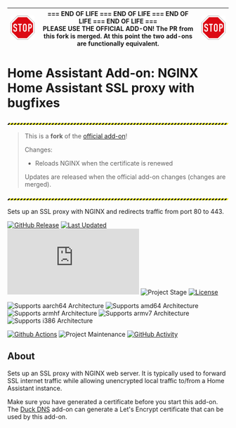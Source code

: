 
| <img src="https://github.com/lmagyar/homeassistant-addon-nginx-proxy/raw/master/images/stop_sign.png" title="Stop"> | === END OF LIFE === END OF LIFE === END OF LIFE === END OF LIFE === <br> **PLEASE USE THE OFFICIAL ADD-ON!** **The PR from this fork is merged.** **At this point the two add-ons are functionally equivalent.** | <img src="https://github.com/lmagyar/homeassistant-addon-nginx-proxy/raw/master/images/stop_sign.png" title="Stop"> |
| --- | --- | --- |

# Home Assistant Add-on: NGINX Home Assistant SSL proxy with bugfixes

![Warning][warning_stripe]

> This is a **fork** of the [official add-on][official_addon]! 
>
> Changes:
>   - Reloads NGINX when the certificate is renewed
>
> Updates are released when the official add-on changes (changes are merged).

![Warning][warning_stripe]

Sets up an SSL proxy with NGINX and redirects traffic from port 80 to 443.

[![GitHub Release][releases-shield]][releases]
[![Last Updated][updated-shield]][updated]
![Reported Installations][installations-shield]
![Project Stage][project-stage-shield]
[![License][license-shield]][licence]

![Supports aarch64 Architecture][aarch64-shield]
![Supports amd64 Architecture][amd64-shield]
![Supports armhf Architecture][armhf-shield]
![Supports armv7 Architecture][armv7-shield]
![Supports i386 Architecture][i386-shield]

[![Github Actions][github-actions-shield]][github-actions]
![Project Maintenance][maintenance-shield]
[![GitHub Activity][commits-shield]][commits]

## About

Sets up an SSL proxy with NGINX web server. It is typically used to forward SSL
internet traffic while allowing unencrypted local traffic to/from a Home
Assistant instance.

Make sure you have generated a certificate before you start this add-on. The
[Duck DNS](https://github.com/home-assistant/addons/tree/master/duckdns) add-on
can generate a Let's Encrypt certificate that can be used by this add-on.

[aarch64-shield]: https://img.shields.io/badge/aarch64-yes-green.svg
[amd64-shield]: https://img.shields.io/badge/amd64-yes-green.svg
[armhf-shield]: https://img.shields.io/badge/armhf-yes-green.svg
[armv7-shield]: https://img.shields.io/badge/armv7-yes-green.svg
[i386-shield]: https://img.shields.io/badge/i386-yes-green.svg
[commits-shield]: https://img.shields.io/github/commit-activity/y/lmagyar/homeassistant-addon-nginx-proxy.svg
[commits]: https://github.com/lmagyar/homeassistant-addon-nginx-proxy/commits/master
[github-actions-shield]: https://github.com/lmagyar/homeassistant-addon-nginx-proxy/workflows/Publish/badge.svg
[github-actions]: https://github.com/lmagyar/homeassistant-addon-nginx-proxy/actions
[installations-shield]: https://img.shields.io/badge/dynamic/json?label=reported%20installations&query=$[%27fb76f677_nginx_proxy%27].total&url=https%3A%2F%2Fanalytics.home-assistant.io%2Faddons.json
[license-shield]: https://img.shields.io/github/license/lmagyar/homeassistant-addon-nginx-proxy.svg
[licence]: https://github.com/lmagyar/homeassistant-addon-nginx-proxy/blob/master/LICENSE
[maintenance-shield]: https://img.shields.io/maintenance/yes/2023.svg
[project-stage-shield]: https://img.shields.io/badge/project%20stage-production%20ready-green.svg
[releases-shield]: https://img.shields.io/github/tag/lmagyar/homeassistant-addon-nginx-proxy.svg?label=release
[releases]: https://github.com/lmagyar/homeassistant-addon-nginx-proxy/tags
[updated-shield]: https://img.shields.io/github/last-commit/lmagyar/homeassistant-addon-nginx-proxy/master?label=updated
[updated]: https://github.com/lmagyar/homeassistant-addon-nginx-proxy/commits/master
[warning_stripe]: https://github.com/lmagyar/homeassistant-addon-nginx-proxy/raw/master/images/warning_stripe_wide.png
[official_addon]: https://github.com/home-assistant/addons/tree/master/nginx_proxy
